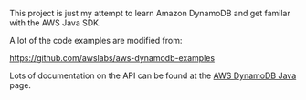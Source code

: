 This project is just my attempt to learn Amazon DynamoDB and get familar
with the AWS Java SDK.

A lot of the code examples are modified from:

<https://github.com/awslabs/aws-dynamodb-examples>


Lots of documentation on the API can be found at the
[AWS DynamoDB Java](http://docs.aws.amazon.com/amazondynamodb/latest/gettingstartedguide/GettingStarted.Java.html) page.